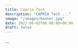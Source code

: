 ```yaml
---
title: Capria Tech
description: "CAPRIA Tech ..."
image: "/images/banner.jpg"
date: 2022-06-02T06:00:00+00:00
draft: false
---
```


...